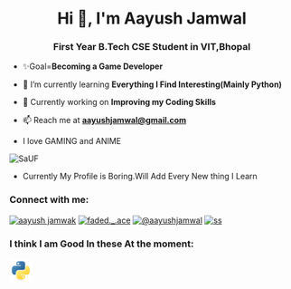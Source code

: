 <h1 align="center">Hi 👋, I'm Aayush Jamwal</h1>
<h3 align="center">First Year B.Tech CSE Student in VIT,Bhopal</h3>

- ✨Goal=**Becoming a Game Developer**

- 🌱 I’m currently learning **Everything I Find Interesting(Mainly Python)**

- 🔭 Currently working on **Improving my Coding Skills**

- 📫 Reach me at **aayushjamwal@gmail.com**

- I love GAMING and ANIME

![SaUF](https://user-images.githubusercontent.com/98228106/150651472-eb7385ea-5bc1-4c5f-9a11-8755ffd47686.gif)

- Currently My Profile is Boring.Will Add Every New thing I Learn

<h3 align="left">Connect with me:</h3>
<p align="left">
<a href="https://www.facebook.com/aayush.jamwal/" target="blank"><img align="center" src="https://raw.githubusercontent.com/rahuldkjain/github-profile-readme-generator/master/src/images/icons/Social/facebook.svg" alt="aayush jamwak" height="30" width="40" /></a>
<a href="https://instagram.com/aayush._.jamwal" target="blank"><img align="center" src="https://raw.githubusercontent.com/rahuldkjain/github-profile-readme-generator/master/src/images/icons/Social/instagram.svg" alt="faded._.ace" height="30" width="40" /></a>
<a href="https://www.hackerrank.com/aayushjamwal" target="blank"><img align="center" src="https://raw.githubusercontent.com/rahuldkjain/github-profile-readme-generator/master/src/images/icons/Social/hackerrank.svg" alt="@aayushjamwal" height="30" width="40" /></a>
<a href="https://www.linkedin.com/in/aayush-jamwal-478123171/" target="blank"><img align="center" src="https://raw.githubusercontent.com/rahuldkjain/github-profile-readme-generator/master/src/images/icons/Social/linked-in-alt.svg" alt="ss" height="30" width="40" /></a>
</p>
<h3 align="left">I think I am Good In these At the moment:</h3>
<p align="left"> <a href="https://www.python.org" target="_blank" rel="noreferrer"> <img src="https://raw.githubusercontent.com/devicons/devicon/master/icons/python/python-original.svg" alt="python" width="40" height="40"/> </a> </p>

